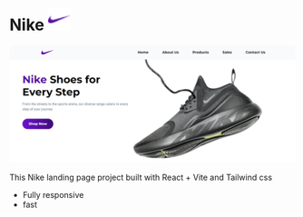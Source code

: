 # Nike <img src="/src/assets/Icons/nike.svg" alt="preview img" width="40" height="40"/>

![preview image](/src/preview-img.png)

This Nike landing page project built with React + Vite and Tailwind css

- Fully responsive
- fast
